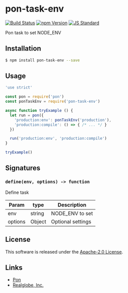 pon-task-env
==========

<!---
This file is generated by ape-tmpl. Do not update manually.
--->

<!-- Badge Start -->
<a name="badges"></a>

[![Build Status][bd_travis_shield_url]][bd_travis_url]
[![npm Version][bd_npm_shield_url]][bd_npm_url]
[![JS Standard][bd_standard_shield_url]][bd_standard_url]

[bd_repo_url]: https://github.com/realglobe-Inc/pon-task-env
[bd_travis_url]: http://travis-ci.org/realglobe-Inc/pon-task-env
[bd_travis_shield_url]: http://img.shields.io/travis/realglobe-Inc/pon-task-env.svg?style=flat
[bd_travis_com_url]: http://travis-ci.com/realglobe-Inc/pon-task-env
[bd_travis_com_shield_url]: https://api.travis-ci.com/realglobe-Inc/pon-task-env.svg?token=
[bd_license_url]: https://github.com/realglobe-Inc/pon-task-env/blob/master/LICENSE
[bd_codeclimate_url]: http://codeclimate.com/github/realglobe-Inc/pon-task-env
[bd_codeclimate_shield_url]: http://img.shields.io/codeclimate/github/realglobe-Inc/pon-task-env.svg?style=flat
[bd_codeclimate_coverage_shield_url]: http://img.shields.io/codeclimate/coverage/github/realglobe-Inc/pon-task-env.svg?style=flat
[bd_gemnasium_url]: https://gemnasium.com/realglobe-Inc/pon-task-env
[bd_gemnasium_shield_url]: https://gemnasium.com/realglobe-Inc/pon-task-env.svg
[bd_npm_url]: http://www.npmjs.org/package/pon-task-env
[bd_npm_shield_url]: http://img.shields.io/npm/v/pon-task-env.svg?style=flat
[bd_standard_url]: http://standardjs.com/
[bd_standard_shield_url]: https://img.shields.io/badge/code%20style-standard-brightgreen.svg

<!-- Badge End -->


<!-- Description Start -->
<a name="description"></a>

Pon task to set NODE_ENV

<!-- Description End -->


<!-- Overview Start -->
<a name="overview"></a>



<!-- Overview End -->


<!-- Sections Start -->
<a name="sections"></a>

<!-- Section from "doc/guides/01.Installation.md.hbs" Start -->

<a name="section-doc-guides-01-installation-md"></a>

Installation
-----

```bash
$ npm install pon-task-env --save
```


<!-- Section from "doc/guides/01.Installation.md.hbs" End -->

<!-- Section from "doc/guides/02.Usage.md.hbs" Start -->

<a name="section-doc-guides-02-usage-md"></a>

Usage
---------

```javascript
'use strict'

const pon = require('pon')
const ponTaskEnv = require('pon-task-env')

async function tryExample () {
  let run = pon({
    'production:env': ponTaskEnv('production'),
    'production:compile': () => { /* ... */ }
  })

  run('production:env', 'production:compile')
}

tryExample()

```


<!-- Section from "doc/guides/02.Usage.md.hbs" End -->

<!-- Section from "doc/guides/03.Signature.md.hbs" Start -->

<a name="section-doc-guides-03-signature-md"></a>

Signatures
---------


### `define(env, options) -> function`

Define task

| Param | type | Description |
| ---- | --- | ----------- |
| env | string |  NODE_ENV to set |
| options | Object |  Optional settings |



<!-- Section from "doc/guides/03.Signature.md.hbs" End -->


<!-- Sections Start -->


<!-- LICENSE Start -->
<a name="license"></a>

License
-------
This software is released under the [Apache-2.0 License](https://github.com/realglobe-Inc/pon-task-env/blob/master/LICENSE).

<!-- LICENSE End -->


<!-- Links Start -->
<a name="links"></a>

Links
------

+ [Pon][pon_url]
+ [Realglobe, Inc.][realglobe,_inc__url]

[pon_url]: https://github.com/realglobe-Inc/pon
[realglobe,_inc__url]: http://realglobe.jp

<!-- Links End -->
